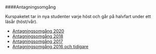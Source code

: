 ####Antagningsomgång

Kurspaketet tar in nya studenter varje höst och går på halvfart under ett läsår (höst/vår).

* [Antagningsomgång 2020](./2020)
* [Antagningsomgång 2018](./2018)
* [Antagningsomgång 2017](./2017)
* [Antagningsomgång 2016 och tidigare](./2016)
